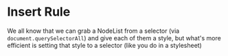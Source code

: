 # Insert Rule

We all know that we can grab a NodeList from a selector (via ```document.querySelectorAll```) and give each of them a style, but what's more efficient is setting that style to a selector (like you do in a stylesheet)